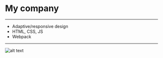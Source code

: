 # My company

---

* Adaptive/responsive design
* HTML, CSS, JS
* Webpack

---

![alt text](https://github.com/efnushtaev/website-2/blob/master/shot.jpg)

